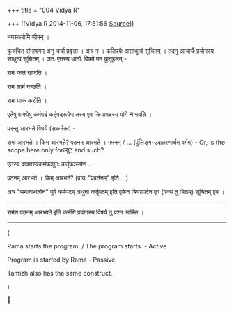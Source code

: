 +++
title = "004 Vidya R"

+++
[[Vidya R	2014-11-06, 17:51:56 [Source](https://groups.google.com/g/samskrita/c/DJKMvnxW9mE)]]



नमस्करोमि श्रीमन् ।  

  

कुत्रचित् संभाषणम् अनु चर्चा प्रवृत्ता । अत्र न । कतिपयैः असाधुत्वं सूचितम् । तदनु आचार्यैः प्रयोगस्य साधुत्वं सूचितम् । अतः एतस्य धातोः विषये मम कुतूहलम् -

  

रामः फलं खादति ।

रामः ग्रामं गच्छति ।

रामः पाकं करोति ।

  

एतेषु वाक्येषु कर्मपदं कर्तृपदरूपेण तस्य एव क्रियापदस्य योगे **न** भवति ।

  

परन्तु आरभते विषये (सकर्मकः) -

रामः आरभते । किम् आरभते? पठनम् आरभते । गमनम् / ... (पुंलिङ्ग-उदाहरणार्थम् वर्गम्) - Or, is the scope here only forल्युट् and such?

एतस्य वाक्यस्यकर्मपदंपुनः कर्तृपदरूपेण ..

पठनम् आरभते । किम् आरभते? (प्रायः "प्रवर्तनम्" इति ...)

  

अत्र "समानार्थत्वेन" पूर्वं कर्मपदम् अधुना कर्तृपदम् इति एकेन क्रियापदेन एव (वक्यं तु भिन्नम्) सूचितम् इव ।

  

---------------------

रामेण पठनम् आरभ्यते इति कर्मणि प्रयोगस्य विषये तु प्रश्नः नास्ति ।

---------------------

(

Rama starts the program. / The program starts. - Active

Program is started by Rama - Passive.

Tamizh also has the same construct.

)

  

  

  



